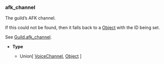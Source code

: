 ### afk_channel [](https://discordpy.readthedocs.io/en/v1.7.3/api.html#discord.AuditLogDiff.afk_channel)

The guild’s AFK channel.

If this could not be found, then it falls back to a [Object](discord/Data%20Classes/Object/Object) with the ID being set.

See [Guild.afk_channel](discord/Discord%20Models/Guild/afk_channel).

- **Type**

	- Union\[ [VoiceChannel](discord/Data%20Classes/VoiceChannel/VoiceChannel), [Object](discord/Data%20Classes/Object/Object) ]

